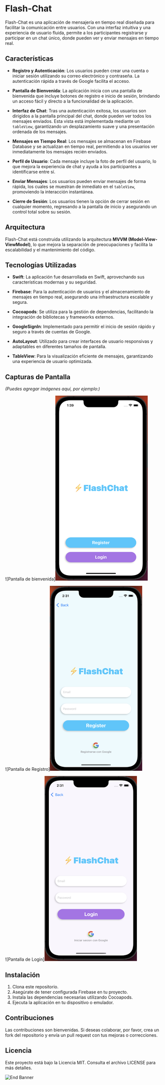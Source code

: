 # Flash-Chat

Flash-Chat es una aplicación de mensajería en tiempo real diseñada para facilitar la comunicación entre usuarios. Con una interfaz intuitiva y una experiencia de usuario fluida, permite a los participantes registrarse y participar en un chat único, donde pueden ver y enviar mensajes en tiempo real.

## Características

- **Registro y Autenticación**: Los usuarios pueden crear una cuenta o iniciar sesión utilizando su correo electrónico y contraseña. La autenticación rápida a través de Google facilita el acceso.

- **Pantalla de Bienvenida**: La aplicación inicia con una pantalla de bienvenida que incluye botones de registro e inicio de sesión, brindando un acceso fácil y directo a la funcionalidad de la aplicación.

- **Interfaz de Chat**: Tras una autenticación exitosa, los usuarios son dirigidos a la pantalla principal del chat, donde pueden ver todos los mensajes enviados. Esta vista está implementada mediante un `tableView`, garantizando un desplazamiento suave y una presentación ordenada de los mensajes.

- **Mensajes en Tiempo Real**: Los mensajes se almacenan en Firebase Database y se actualizan en tiempo real, permitiendo a los usuarios ver inmediatamente los mensajes recién enviados.

- **Perfil de Usuario**: Cada mensaje incluye la foto de perfil del usuario, lo que mejora la experiencia de chat y ayuda a los participantes a identificarse entre sí.

- **Enviar Mensajes**: Los usuarios pueden enviar mensajes de forma rápida, los cuales se muestran de inmediato en el `tableView`, promoviendo la interacción instantánea.

- **Cierre de Sesión**: Los usuarios tienen la opción de cerrar sesión en cualquier momento, regresando a la pantalla de inicio y asegurando un control total sobre su sesión.

## Arquitectura

Flash-Chat está construida utilizando la arquitectura **MVVM (Model-View-ViewModel)**, lo que mejora la separación de preocupaciones y facilita la escalabilidad y el mantenimiento del código.

## Tecnologías Utilizadas

- **Swift**: La aplicación fue desarrollada en Swift, aprovechando sus características modernas y su seguridad.

- **Firebase**: Para la autenticación de usuarios y el almacenamiento de mensajes en tiempo real, asegurando una infraestructura escalable y segura.

- **Cocoapods**: Se utiliza para la gestión de dependencias, facilitando la integración de bibliotecas y frameworks externos.

- **GoogleSignIn**: Implementado para permitir el inicio de sesión rápido y seguro a través de cuentas de Google.

- **AutoLayout**: Utilizado para crear interfaces de usuario responsivas y adaptables en diferentes tamaños de pantalla.

- **TableView**: Para la visualización eficiente de mensajes, garantizando una experiencia de usuario optimizada.

## Capturas de Pantalla

*(Puedes agregar imágenes aquí, por ejemplo:)*

![Pantalla de bienvenida]<img src="https://github.com/YormanColinaMartinez/Flash-Chat-iOS13/blob/master/Flash%20Chat%20iOS13/Resources/Images/WelcomeView.png?raw=true" alt="Login View" width="300" height="600"/>

![Pantalla de Registro]<img src="https://github.com/YormanColinaMartinez/Flash-Chat-iOS13/blob/master/Flash%20Chat%20iOS13/Resources/Images/RegisterView.png?raw=true" alt="Login View" width="300" height="600"/>

![Pantalla de Login]<img src="https://github.com/YormanColinaMartinez/Flash-Chat-iOS13/blob/master/Flash%20Chat%20iOS13/Resources/Images/LoginView.png?raw=true" alt="Login View" width="300" height="600"/>

## Instalación

1. Clona este repositorio.
2. Asegúrate de tener configurada Firebase en tu proyecto.
3. Instala las dependencias necesarias utilizando Cocoapods.
4. Ejecuta la aplicación en tu dispositivo o emulador.

## Contribuciones

Las contribuciones son bienvenidas. Si deseas colaborar, por favor, crea un fork del repositorio y envía un pull request con tus mejoras o correcciones.

## Licencia

Este proyecto está bajo la Licencia MIT. Consulta el archivo LICENSE para más detalles.



![End Banner](Documentation/readme-end-banner.png)
